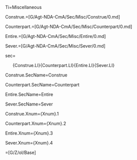 Ti=Miscellaneous

Construe.=[G/Agt-NDA-CmA/Sec/Misc/Construe/0.md]

Counterpart.=[G/Agt-NDA-CmA/Sec/Misc/Counterpart/0.md]

Entire.=[G/Agt-NDA-CmA/Sec/Misc/Entire/0.md]

Sever.=[G/Agt-NDA-CmA/Sec/Misc/Sever/0.md]

sec=<ol>{Construe.LI}{Counterpart.LI}{Entire.LI}{Sever.LI}</ol>

Construe.SecName=Construe

Counterpart.SecName=Counterpart

Entire.SecName=Entire

Sever.SecName=Sever

Construe.Xnum={Xnum}.1

Counterpart.Xnum={Xnum}.2

Entire.Xnum={Xnum}.3

Sever.Xnum={Xnum}.4


=[G/Z/ol/Base]